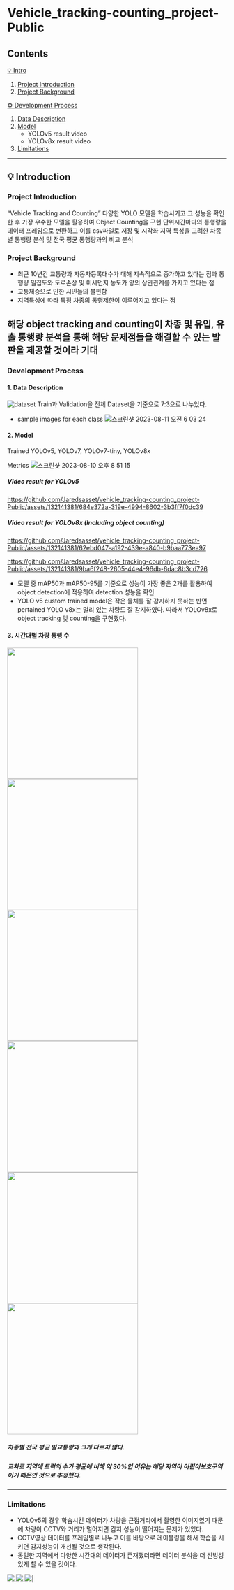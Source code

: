 # Vehicle_tracking-counting_project-Public

## Contents
[💡 Intro](#-introduction)
1. [Project Introduction](#1-project-introduction)
2. [Project Background](#2-project-background)

[⚙️ Development Process](#%EF%B8%8F-development-process)
1. [Data Description](#1-data-description)
2. [Model](#2-model)
   - YOLOv5 result video
   - YOLOv8x result video
3. [Limitations](#3-limitations)
--------
## 💡 Introduction

### Project Introduction
“Vehicle Tracking and Counting”
다양한 YOLO 모델을 학습시키고 그 성능을 확인한 후 가장 우수한 모델을 활용하여 Object Counting을 구현 
단위시간마다의 통행량을 데이터 프레임으로 변환하고 이를 csv파일로 저장 및 시각화
지역 특성을 고려한 차종별 통행량 분석 및 전국 평균 통행량과의 비교 분석

### Project Background
- 최근 10년간 교통량과 자동차등록대수가 매해 지속적으로 증가하고 있다는 점과 통행량 밀집도와 도로손상 및 미세먼지 농도가 양의 상관관계를 가지고 있다는 점
- 교통체증으로 인한 시민들의 불편함
- 지역특성에 따라 특정 차종의 통행제한이 이루어지고 있다는 점
  
해당 object tracking and counting이 차종 및 유입, 유출 통행량 분석을 통해 해당 문제점들을 해결할 수 있는 발판을 제공할 것이라 기대
---------

### Development Process

#### 1. Data Description
![dataset](https://github.com/Jaredsasset/vehicle_tracking-counting_project-Public/assets/132141381/44ace999-b42c-411d-9338-1421175aa0a7)
Train과 Validation을 전체 Dataset을 기준으로 7:3으로 나누었다.

- sample images for each class
![스크린샷 2023-08-11 오전 6 03 24](https://github.com/Jaredsasset/vehicle_tracking-counting_project-Public/assets/132141381/59f463cb-8ddf-4588-8cb2-6ce61f65eb88)
#### 2. Model
Trained YOLOv5, YOLOv7, YOLOv7-tiny, YOLOv8x

Metrics
![스크린샷 2023-08-10 오후 8 51 15](https://github.com/Jaredsasset/vehicle_tracking-counting_project-Public/assets/132141381/a0906d33-602b-4f3a-b0cc-136149c5905e)
##### Video result for YOLOv5

https://github.com/Jaredsasset/vehicle_tracking-counting_project-Public/assets/132141381/684e372a-319e-4994-8602-3b3ff7f0dc39

##### Video result for YOLOv8x (Including object counting)


https://github.com/Jaredsasset/vehicle_tracking-counting_project-Public/assets/132141381/62ebd047-a192-439e-a840-b9baa773ea97



https://github.com/Jaredsasset/vehicle_tracking-counting_project-Public/assets/132141381/9ba6f248-2605-44e4-96db-6dac8b3cd726
- 모델 중 mAP50과 mAP50-95를 기준으로 성능이 가장 좋은 2개를 활용하여 object detection에 적용하여 detection 성능을 확인
- YOLO v5 custom trained model은 작은 물체를 잘 감지하지 못하는 반면 pertained YOLO v8x는 멀리 있는 차량도 잘 감지하였다. 따라서 YOLOv8x로 object tracking 및 counting을 구현했다.
#### 3. 시간대별 차량 통행 수 
<img height = '300' src = 'https://github.com/Jaredsasset/vehicle_tracking-counting_project-Public/assets/132141381/4573de1e-267c-4583-9811-bfbee0580d47'>
<img height = '300' src = 'https://github.com/Jaredsasset/vehicle_tracking-counting_project-Public/assets/132141381/ceac4c29-5ed1-4025-8968-4d2dc4289845'>

<img height = '300' src = 'https://github.com/Jaredsasset/vehicle_tracking-counting_project-Public/assets/132141381/7e44d95d-3f8f-48e3-bc27-25884e94c543'>

<img height = '300' src = 'https://github.com/Jaredsasset/vehicle_tracking-counting_project-Public/assets/132141381/5b4e9580-d2b2-4986-992f-d1f3254c9b0b'>

<img height = '300' src = 'https://github.com/Jaredsasset/vehicle_tracking-counting_project-Public/assets/132141381/c82a33c9-ece1-4932-929f-bbd376d8b150'>

<img height = '300' src = 'https://github.com/Jaredsasset/vehicle_tracking-counting_project-Public/assets/132141381/4885424c-110f-4b3e-b7d8-c7dceb021daf'>

##### 차종별 전국 평균 일교통량과 크게 다르지 않다.
##### 교차로 지역에 트럭의 수가 평균에 비해 약 30%인 이유는 해당 지역이 어린이보호구역이기 때문인 것으로 추정했다.
---------

### Limitations
- YOLOv5의 경우 학습시킨 데이터가 차량을 근접거리에서 촬영한 이미지였기 때문에 차량이 CCTV와 거리가 멀어지면 감지 성능이 떨어지는 문제가 있었다.
- CCTV영상 데이터를 프레임별로 나누고 이를 바탕으로 레이블링을 해서 학습을 시키면 감지성능이 개선될 것으로 생각된다.
- 동일한 지역에서 다양한 시간대의 데이터가 존재했더라면 데이터 분석을 더 신빙성 있게 할 수 있을 것이다.

<a href="https://github.com/Jaredsasset"><img src="https://img.shields.io/badge/GitHub-181717?style=flat-square&logo=GitHub&logoColor=white"/> <a href="https://velog.io/@fnrfn2"><img src="https://img.shields.io/badge/Blog-20C997?style=flat-square&logo=Velog&logoColor=white"/> <a href="mailto:fnffn2354@gmail.com"><img src="https://img.shields.io/badge/Mail-EA4335?style=flat-square&logo=Gmail&logoColor=white"/></a>|

















